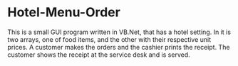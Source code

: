 # Hotel-Menu-Order
This is a small GUI program written in VB.Net, that has a hotel setting. 
In it is two arrays, one of food items, and the other with their respective unit prices. 
A customer makes the orders and the cashier prints the receipt.
The customer shows the receipt at the service desk and is served.
